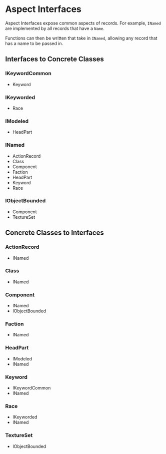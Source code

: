 # Aspect Interfaces
Aspect Interfaces expose common aspects of records.  For example, `INamed` are implemented by all records that have a `Name`.

Functions can then be written that take in `INamed`, allowing any record that has a name to be passed in.
## Interfaces to Concrete Classes
### IKeywordCommon
- Keyword
### IKeyworded
- Race
### IModeled
- HeadPart
### INamed
- ActionRecord
- Class
- Component
- Faction
- HeadPart
- Keyword
- Race
### IObjectBounded
- Component
- TextureSet
## Concrete Classes to Interfaces
### ActionRecord
- INamed
### Class
- INamed
### Component
- INamed
- IObjectBounded
### Faction
- INamed
### HeadPart
- IModeled
- INamed
### Keyword
- IKeywordCommon
- INamed
### Race
- IKeyworded
- INamed
### TextureSet
- IObjectBounded
